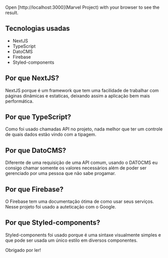 

Open [http://localhost:3000](Marvel Project) with your browser to see the result.




## Tecnologias usadas

- NextJS
- TypeScript
- DatoCMS
- Firebase
- Styled-components

## Por que NextJS?

NextJS porque é um framework que tem uma facilidade de trabalhar com páginas dinâmicas e estaticas, deixando assim a aplicação bem mais performática.

## Por que TypeScript?

Como foi usado chamadas API no projeto, nada melhor que ter um controle de quais dados estão vindo com a tipagem.

## Por que DatoCMS?

Diferente de uma requisição de uma API comum, usando o DATOCMS eu consigo chamar somente os valores necessários além de poder ser gerenciado por uma pessoa que não sabe progamar.

## Por que Firebase?

O Firebase tem uma documentação ótima de como usar seus serviços. Nesse projeto foi usado a auteticação com o Google.

## Por que Styled-components?

Styled-components foi usado porque é uma sintaxe visualmente simples e que pode ser usada um único estilo em diversos componentes. 


Obrigado por ler!
